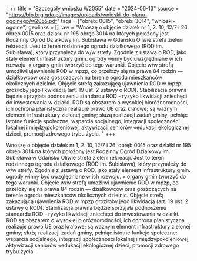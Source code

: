 +++
title = "Szczegóły wniosku W2055"
date = "2024-06-13"
source = "https://bip.brg.gda.pl/images/uploads/wnioski-do-planu-ogolnego/w2055.pdf"
tags = ["obręb: 0015", "obręb: 3014", "wnioski-ogolne"]
geolinks = []
raw = "Wnoszę o objęcie działek nr 1, 2. 10, 12/7 i 26. obręb 0015 oraz działki nr 195 obręb 3014 na których położony jest Rodzinny Ogród Działkowy im. Subisława w Gdańsku Oliwie strefa zieleni  rekreacji. Jest to teren rodzinnego ogrodu działkowego (ROD im. Subisława), który przynależy do w/w strefy. Zgodnie z ustawą o ROD, jako stały element infrastruktury gmin. ogrody winny być uwzględniane w ich rozwoju. « organy gmin tworzyć do tego warunki. Objęcie w/w strefą umożliwi ujawnienie ROD w mpzp, co przełoży się na prawa 84 rodzin — działkowców oraz goszczących na terenie ogrodu mieszkańców okolicznych dzielnic. Objęcie strefą zakazującą ujawnienia ROD w mpzp groziłoby jego likwidacją (art. 19 ust. 2 ustawy o ROD). Stabilizacja prawna będzie sprzyjała podnoszeniu standardu ROD - ryzyko likwidacji zniechęci do inwestowania w działki. ROD są obszarem o wysokiej bioróżnorodności, ich ochrona p!anistyczna realizuje prawo UE oraz kra'owe; są ważnym element infrastruktury zielonej gminy; służą realizacji zadań gminy, pełniąc istotne funkcje społeczne: wsparcia socjalnego, integracji społeczności lokalnej i międzypokoleniowej, aktywizacji seniorów «edukacji ekologicznej dzieci, promocji zdrowego trybu życia. "
+++

Wnoszę o objęcie działek nr 1, 2. 10, 12/7 i 26. obręb 0015 oraz działki nr 195 obręb 3014 na
których położony jest Rodzinny Ogród Działkowy im. Subisława w Gdańsku Oliwie strefa zieleni  rekreacji.
Jest to teren rodzinnego ogrodu działkowego (ROD im. Subisława), który przynależy do w/w strefy. Zgodnie z
ustawą o ROD, jako stały element infrastruktury gmin. ogrody winny być uwzględniane w ich rozwoju. « organy
gmin tworzyć do tego warunki. Objęcie w/w strefą umożliwi ujawnienie ROD w mpzp, co przełoży się na prawa
84 rodzin — działkowców oraz goszczących na terenie ogrodu mieszkańców okolicznych dzielnic. Objęcie
strefą zakazującą ujawnienia ROD w mpzp groziłoby jego likwidacją (art. 19 ust. 2 ustawy o ROD). Stabilizacja
prawna będzie sprzyjała podnoszeniu standardu ROD - ryzyko likwidacji zniechęci do inwestowania w działki.
ROD są obszarem o wysokiej bioróżnorodności, ich ochrona p!anistyczna realizuje prawo UE oraz kra'owe; są
ważnym element infrastruktury zielonej gminy; służą realizacji zadań gminy, pełniąc istotne funkcje społeczne:
wsparcia socjalnego, integracji społeczności lokalnej i międzypokoleniowej, aktywizacji seniorów «edukacji
ekologicznej dzieci, promocji zdrowego trybu życia.



